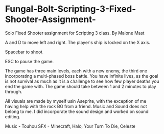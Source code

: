 # Fungal-Bolt-Scripting-3-Fixed-Shooter-Assignment-
Solo Fixed Shooter assignment for Scripting 3 class.
By Malone Mast

A and D to move left and right. The player's ship is locked on the X axis.

Spacebar to shoot. 

ESC to pause the game.

The game has three main levels, each with a new enemy, the third one incorporating a multi-phased boss battle.
You have infinite lives, as the goal is not survival as much as it is a challenge to see how few player deaths you end the game with.
The game should take between 1 and 2 minutes to play through.

All visuals are made by myself usin Aseprite, with the exception of me having help with the rock BG from a friend.
Music and Sound does not belong to me. I did incorporate the sound design and worked on sound editing.

Music - Touhou
SFX - Minecraft, Halo, Your Turn To Die, Celeste
